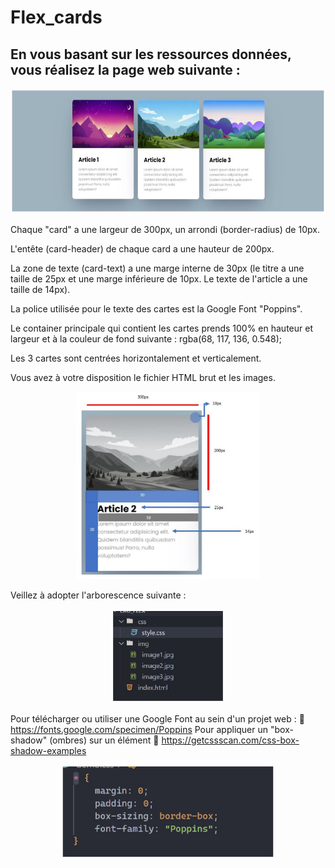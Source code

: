 # Flex_cards


## En vous basant sur les ressources données, vous réalisez la page web suivante :

<p align='center'>
<a href="https://www.linkedin.com/in/michael-heid-846663329/"><img height="200" src="https://github.com/Goldorakor/Flex_cards/blob/main/img/GitHub_01.jpg?raw=true"></a>
</p>

Chaque "card" a une largeur de 300px, un arrondi (border-radius) de 10px.

L'entête (card-header) de chaque card a une hauteur de 200px.

La zone de texte (card-text) a une marge interne de 30px (le titre a une taille de 25px et
une marge inférieure de 10px. Le texte de l'article a une taille de 14px).

La police utilisée pour le texte des cartes est la Google Font "Poppins".

Le container principale qui contient les cartes prends 100% en hauteur et largeur et à la
couleur de fond suivante : rgba(68, 117, 136, 0.548);

Les 3 cartes sont centrées horizontalement et verticalement.

Vous avez à votre disposition le fichier HTML brut et les images.

<p align='center'>
<a href="https://www.linkedin.com/in/michael-heid-846663329/"><img height="300" src="https://github.com/Goldorakor/Flex_cards/blob/main/img/GitHub_02.jpg?raw=true"></a>
</p>

Veillez à adopter l'arborescence suivante :

<p align='center'>
<a href="https://www.linkedin.com/in/michael-heid-846663329/"><img height="150" src="https://github.com/Goldorakor/Flex_cards/blob/main/img/GitHub_03.jpg?raw=true"></a>
</p>


Pour télécharger ou utiliser une Google Font au sein d'un projet web :
 https://fonts.google.com/specimen/Poppins
Pour appliquer un "box-shadow" (ombres) sur un élément
 https://getcssscan.com/css-box-shadow-examples

<p align='center'>
<a href="https://www.linkedin.com/in/michael-heid-846663329/"><img height="150" src="https://github.com/Goldorakor/Flex_cards/blob/main/img/GitHub_04.jpg?raw=true"></a>
</p>
